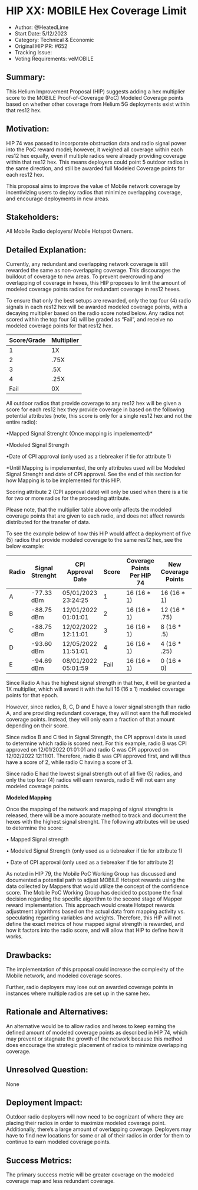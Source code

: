 # HIP XX: MOBILE Hex Coverage Limit

- Author: @HeatedLime
- Start Date: 5/12/2023
- Category: Technical & Economic
- Original HIP PR: #652
- Tracking Issue: 
- Voting Requirements: veMOBILE

## Summary:
This Helium Improvement Proposal (HIP) suggests adding a hex multiplier score to the MOBILE Proof-of-Coverage (PoC) Modeled Coverage points based on whether other coverage from Helium 5G deployments exist within that res12 hex. 

## Motivation:
HIP 74 was passed to incorporate obstruction data and radio signal power into the PoC reward model; however, it weighed all coverage within each res12 hex equally, even if multiple radios were already providing coverage within that res12 hex. This means deployers could point 5 outdoor radios in the same direction, and still be awarded full Modeled Coverage points for each res12 hex. 

This proposal aims to improve the value of Mobile network coverage by incentivizing users to deploy radios that minimize overlapping coverage, and encourage deployments in new areas. 

## Stakeholders:
All Mobile Radio deployers/ Mobile Hotspot Owners. 
 
## Detailed Explanation:
Currently, any redundant and overlapping network coverage is still rewarded the same as non-overlapping coverage. This discourages the buildout of coverage to new areas. To prevent overcrowding and overlapping of coverage in hexes, this HIP proposes to limit the amount of modeled coverage points radios for redundant coverage in res12 hexes. 

To ensure that only the best setups are rewarded, only the top four (4) radio signals in each res12 hex will be awarded modeled coverage points, with a decaying multiplier based on the radio score noted below. Any radios not scored within the top four (4) will be graded as “Fail”, and receive no modeled coverage points for that res12 hex. 


| Score/Grade  |Multiplier|  
|--------------|----------|
|      1       |   1X     |
|      2       |  .75X    |
|      3       |  .5X     |
|      4       |  .25X    |
|    Fail      |   0X     |


All outdoor radios that provide coverage to any res12 hex will be given a score for each res12 hex they provide coverage in based on the following potential attributes (note, this score is only for a single res12 hex and not the entire radio):

•Mapped Signal Strenght (Once mapping is impelemented)*

•Modeled Signal Strength 

•Date of CPI approval (only used as a tiebreaker if tie for attribute 1)

*Until Mapping is impelemented, the only attributes used will be Modeled Signal Strenght and date of CPI approval. See the end of this section for how Mapping is to be implemented for this HIP.

Scoring attribute 2 (CPI approval date) will only be used when there is a tie for two or more radios for the proceeding attribute. 

Please note, that the multiplier table above only affects the modeled coverage points that are given to each radio, and does not affect rewards distributed for the transfer of data. 

To see the example below of how this HIP would affect a deployment of five (5) radios that provide modeled coverage to the same res12 hex, see the below example:


| Radio |Signal Strenght| CPI Approval Date | Score | Coverage Points Per HIP 74| New Coverage Points|  
|-------|---------------|-------------------|-------|---------------------------|--------------------|
|   A   |   -77.33 dBm  |05/01/2023 23:24:25| 1     | 16 (16 * 1)               | 16 (16 * 1)        |
|   B   |   -88.75 dBm  |12/01/2022 01:01:01| 2     | 16 (16 * 1)               | 12 (16 * .75)      |
|   C   |   -88.75 dBm  |12/02/2022 12:11:01| 3     | 16 (16 * 1)               | 8 (16 * .5)        |
|   D   |   -93.60 dBm  |12/05/2022 11:51:01| 4     | 16 (16 * 1)               | 4 (16 * .25)       |
|   E   |   -94.69 dBm  |08/01/2022 05:01:59| Fail  | 16 (16 * 1)               | 0 (16 * 0)         |



Since Radio A has the highest signal strength in that hex, it will be granted a 1X multiplier, which will award it with the full 16 (16 x 1) modeled coverage points for that epoch. 

However, since radios, B, C, D and E have a lower signal strength than radio A, and are providing redundant coverage, they will not earn the full modeled coverage points. Instead, they will only earn a fraction of that amount depending on their score. 

Since radios B and C tied in Signal Strength, the CPI approval date is used to determine which radio is scored next. For this example, radio B was CPI approved on 12/01/2022 01:01:01 and radio C was CPI approved on 12/02/2022 12:11:01. Therefore, radio B was CPI approved first, and will thus have a score of 2, while radio C having a score of 3. 

Since radio E had the lowest signal strength out of all five (5) radios, and only the top four (4) radios will earn rewards, radio E will not earn any modeled coverage points.

**Modeled Mapping**

Once the mapping of the network and mapping of signal strenghts is released, there will be a more accurate method to track and document the hexes with the highest signal strenght. The following attributes will be used to determine the score: 

• Mapped Signal strength 

• Modeled Signal Strength (only used as a tiebreaker if tie for attribute 1)

• Date of CPI approval (only used as a tiebreaker if tie for attribute 2)


As noted in HIP 79, the Mobile PoC Working Group has discussed and documented a potential path to adjust MOBILE Hotspot rewards using the data collected by Mappers that would utilize the concept of the confidence score. The Mobile PoC Working Group has decided to postpone the final decision regarding the specific algorithm to the second stage of Mapper reward implementation. This approach would create Hotspot rewards adjustment algorithms based on the actual data from mapping activity vs. speculating regarding variables and weights. Therefore, this HIP will not define the exact metrics of how mapped signal strength is rewarded, and how it factors into the radio score, and will allow that HIP to define how it works.

## Drawbacks:
The implementation of this proposal could increase the complexity of the Mobile network, and modeled coverage scores. 

Further, radio deployers may lose out on awarded coverage points in instances where multiple radios are set up in the same hex.


## Rationale and Alternatives:
An alternative would be to allow radios and hexes to keep earning the defined amount of modeled coverage points as described in HIP 74, which may prevent or stagnate the growth of the network because this method does encourage the strategic placement of radios to minimize overlapping coverage. 

## Unresolved Question:
None

## Deployment Impact:
Outdoor radio deployers will now need to be cognizant of where they are placing their radios in order to maximize modeled coverage point. Additionally, there’s a large amount of overlapping coverage. Deployers may have to find new locations for some or all of their radios in order for them to continue to earn modeled coverage points. 

## Success Metrics:
The primary success metric will be greater coverage on the modeled coverage map and less redundant coverage. 
